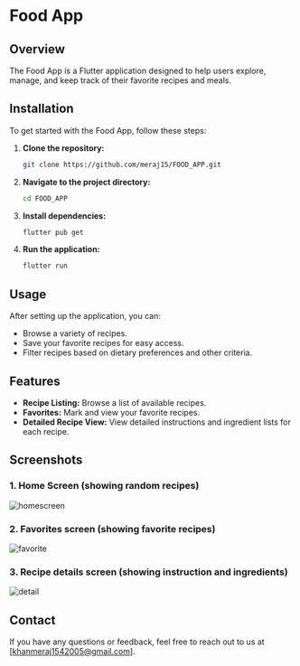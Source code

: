 # Food App

## Overview
The Food App is a Flutter application designed to help users explore, manage, and keep track of their favorite recipes and meals. 

## Installation

To get started with the Food App, follow these steps:

1. **Clone the repository:**
    ```sh
    git clone https://github.com/meraj15/FOOD_APP.git
    ```
2. **Navigate to the project directory:**
    ```sh
    cd FOOD_APP
    ```
3. **Install dependencies:**
    ```sh
    flutter pub get
    ```
4. **Run the application:**
    ```sh
    flutter run
    ```

## Usage

After setting up the application, you can:

- Browse a variety of recipes.
- Save your favorite recipes for easy access.
- Filter recipes based on dietary preferences and other criteria.

## Features

- **Recipe Listing:** Browse a list of available recipes.
- **Favorites:** Mark and view your favorite recipes.
- **Detailed Recipe View:** View detailed instructions and ingredient lists for each recipe.

## Screenshots
### 1. Home Screen (showing random recipes)
![homescreen](https://github.com/user-attachments/assets/86235f2a-3554-4700-9e68-4b337b4f32bb)

### 2. Favorites screen (showing favorite recipes)
![favorite](https://github.com/user-attachments/assets/b3195609-eb46-41da-8e8a-2c8cb9f518d3)

### 3. Recipe details screen (showing instruction and ingredients)
![detail](https://github.com/user-attachments/assets/b65178cc-c6e7-46b7-a664-c131e7134d73)

## Contact

If you have any questions or feedback, feel free to reach out to us at [khanmeraj1542005@gmail.com].




